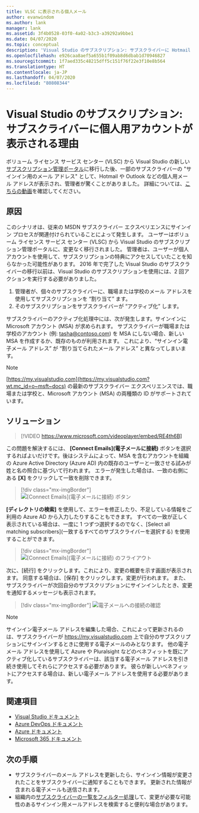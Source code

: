 ```yaml
---
title: VLSC に表示される個人メール
author: evanwindom
ms.author: lank
manager: lank
ms.assetid: 3f4b0528-03f0-4a02-b3c3-a39292a9bbe1
ms.date: 04/07/2020
ms.topic: conceptual
description: 'Visual Studio のサブスクリプション: サブスクライバーに Hotmail や Gmail のアドレスが表示される理由'
ms.openlocfilehash: e926caa8aef5a655b1f09ab8d6dbab1d70946827
ms.sourcegitcommit: 1f7aed335c48215dff5c151f76f22e3f10e8b564
ms.translationtype: HT
ms.contentlocale: ja-JP
ms.lasthandoff: 04/07/2020
ms.locfileid: "80808344"
---
```

# <a name="visual-studio-subscriptions--why-do-i-see-personal-accounts-for-my-subscribers"></a>Visual Studio のサブスクリプション: サブスクライバーに個人用アカウントが表示される理由
ボリューム ライセンス サービス センター (VLSC) から Visual Studio の新しい[サブスクリプション管理ポータル](https://manage.visualstudio.com)に移行した後、一部のサブスクライバーの "サインイン用のメール アドレス" として、Hotmail や Outlook などの個人用メール アドレスが表示され、管理者が驚くことがありました。  詳細については、[こちらの動画](https://www.youtube.com/watch?v=J61EYaVN-dQ&list=PLReL099Y5nReJhZ6o8CQFPSBgzGCHX99_&index=6)を確認してください。

## <a name="cause"></a>原因
このシナリオは、従来の MSDN サブスクライバー エクスペリエンスにサインイン プロセスが関連付けられていることによって発生します。 ユーザーはボリューム ライセンス サービス センター (VLSC) から Visual Studio のサブスクリプション管理ポータルに、変更なく移行されました。 管理者は、ユーザーが個人アカウントを使用して、サブスクリプションの特典にアクセスしていたことを知らなかった可能性があります。 2016 年で完了した Visual Studio のサブスクライバーの移行以前は、Visual Studio のサブスクリプションを使用には、2 回アクションを実行する必要がありました。
1. 管理者が、個々のサブスクライバーに、職場または学校のメール アドレスを使用してサブスクリプションを “割り当て” ます。
2. そのサブスクリプションをサブスクライバーが “アクティブ化” します。

サブスクライバーのアクティブ化処理中には、次が発生します。サインインに Microsoft アカウント (MSA) が求められます。 サブスクライバーが職場または学校のアカウント (例: tasha@contoso.com) を MSA にしない場合、新しい MSA を作成するか、既存のものが利用されます。 これにより、“サインイン電子メール アドレス” が “割り当てられたメール アドレス” と異なってしまいます。

> [!NOTE]
> [https://my.visualstudio.com](https://my.visualstudio.com?wt.mc_id=o~msft~docs) の最新のサブスクライバー エクスペリエンスでは、職場または学校と、Microsoft アカウント (MSA) の両種類の ID がサポートされています。

## <a name="solution"></a>ソリューション

> [!VIDEO https://www.microsoft.com/videoplayer/embed/RE4th6B]

この問題を解決するには、 **[Connect Emails]\(電子メールに接続\)** ボタンを選択するればよいだけです。後はシステムによって、MSA を含むアカウントを組織の Azure Active Directory (Azure AD) 内の既存のユーザーと一致させる試みが姓と名の照合に基づいて行われます。 エラーが発生した場合は、一致の右側にある **[X]** をクリックして一致を削除できます。  

> [!div class="mx-imgBorder"]
> ![[Connect Emails]\(電子メールに接続\) ボタン](_img/connect-emails/connect-emails-button.png)

**[ディレクトリの検索]** を使用して、エラーを修正したり、不足している情報をご利用の Azure AD から入力したりすることもできます。 すべての一致が正しく表示されている場合は、一度に 1 つずつ選択するのでなく、[Select all matching subscribers]\(一致するすべてのサブスクライバーを選択する\) を使用することができます。  

> [!div class="mx-imgBorder"]
> ![[Connect Emails]\(電子メールに接続\) のフライアウト](_img/connect-emails/connect-emails-flyout.png)

次に、[続行] をクリックします。これにより、変更の概要を示す画面が表示されます。 同意する場合は、[保存] をクリックします。変更が行われます。 また、サブスクライバーが次回自分のサブスクリプションにサインインしたとき、変更を通知するメッセージも表示されます。   

> [!div class="mx-imgBorder"]
> ![電子メールへの接続の確認](_img/connect-emails/connect-emails-confirm.png) 

> [!NOTE]
> サインイン電子メール アドレスを編集した場合、これによって更新されるのは、サブスクライバーが https://my.visualstudio.com 上で自分のサブスクリプションにサインインするときに使用する電子メールのみとなります。 他の電子メール アドレスを使用して Azure や Pluralsight などのベネフィットを既にアクティブ化しているサブスクライバーは、該当する電子メール アドレスを引き続き使用してそれらにアクセスする必要があります。 彼らが新しいベネフィットにアクセスする場合は、新しい電子メール アドレスを使用する必要があります。 

## <a name="see-also"></a>関連項目
- [Visual Studio ドキュメント](https://docs.microsoft.com/visualstudio/)
- [Azure DevOps ドキュメント](https://docs.microsoft.com/azure/devops/)
- [Azure ドキュメント](https://docs.microsoft.com/azure/)
- [Microsoft 365 ドキュメント](https://docs.microsoft.com/microsoft-365/)

##  <a name="next-steps"></a>次の手順
- サブスクライバーのメール アドレスを更新したら、サインイン情報が変更されたことをサブスクライバーに通知することもできます。  更新された情報が含まれる電子メールも送信されます。
- 組織内の[サブスクライバーの一覧をフィルター処理](search-license.md)して、変更が必要な可能性のあるサインイン用メールアドレスを検索すると便利な場合があります。  
